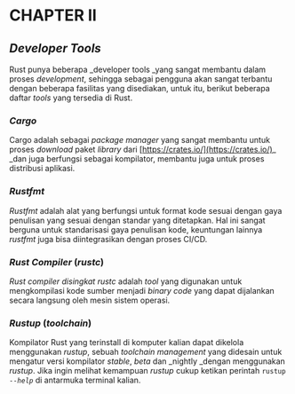 # CHAPTER II


## _Developer Tools_

Rust punya beberapa _developer tools _yang sangat membantu dalam proses _development_, sehingga sebagai pengguna akan sangat terbantu dengan beberapa fasilitas yang disediakan, untuk itu, berikut beberapa daftar _tools_ yang tersedia di Rust.


### _Cargo_

Cargo adalah sebagai _package manager_ yang sangat membantu untuk proses _download_ paket _library_ dari [https://crates.io/](https://crates.io/)_ _dan juga berfungsi sebagai kompilator, membantu juga untuk proses distribusi aplikasi.


### _Rustfmt_

_Rustfmt_ adalah alat yang berfungsi untuk format kode sesuai dengan gaya penulisan yang sesuai dengan standar yang ditetapkan. Hal ini sangat berguna untuk standarisasi gaya penulisan kode, keuntungan lainnya _rustfmt_ juga bisa diintegrasikan dengan proses CI/CD.


### _Rust Compiler_ (_rustc_)

_Rust compiler _disingkat_ rustc_ adalah _tool_ yang digunakan untuk mengkompilasi kode sumber menjadi _binary code_ yang dapat dijalankan secara langsung oleh mesin sistem operasi.


### _Rustup_ (_toolchain_)

Kompilator Rust yang terinstall di komputer kalian dapat dikelola menggunakan _rustup_, sebuah _toolchain management_ yang didesain untuk mengatur versi kompilator _stable_, _beta_ dan _nightly _dengan menggunakan _rustup_. Jika ingin melihat kemampuan _rustup_ cukup ketikan perintah <code>rustup <em>--help</em></code> di antarmuka terminal kalian.
